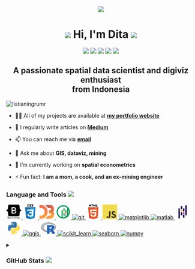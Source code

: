 <div id="header" align="center">
  <img src="https://media.tenor.com/S59bPkT0pqcAAAAC/programming.gif" width="400"/>
</div>

<h1 align="center"> <img src="https://media.giphy.com/media/hvRJCLFzcasrR4ia7z/giphy.gif" width="30px"/> Hi, I'm Dita <img src="https://media.giphy.com/media/hvRJCLFzcasrR4ia7z/giphy.gif" width="30px"/> </h1>
<p align="center"><a href="https://www.twitter.com/rahmaditalistia"><img src="https://img.shields.io/badge/twitter-%231DA1F2.svg?&style=for-the-badge&logo=twitter&logoColor=white" height=25></a> <a href="https://www.linkedin.com/in/listianingrumr"><img src="https://img.shields.io/badge/linkedin-%230077B5.svg?&style=for-the-badge&logo=linkedin&logoColor=white" height=25></a> <a href="https://www.instagram.com/rahmaditalistia/"><img src="https://img.shields.io/badge/instagram-%23E4405F.svg?&style=for-the-badge&logo=instagram&logoColor=white" height=25></a> <a href="https://www.youtube.com/@rahmaditalistianingrum4412"><img src="https://img.shields.io/badge/youtube-%2312100E.svg?&style=for-the-badge&logo=youtube&logoColor=white" height=25></a> <a href="https://medium.com/@listianingrumr"><img src="https://img.shields.io/badge/medium-%2312100E.svg?&style=for-the-badge&logo=medium&logoColor=white" height=25></a></p>
<h2 align="center">A passionate spatial data scientist and digiviz enthusiast <br>from Indonesia</h3>

<p align="left"> <img src="https://komarev.com/ghpvc/?username=listianingrumr&label=Profile%20views&color=0e75b6&style=flat" alt="listianingrumr" /> </p>

- 👨‍💻 All of my projects are available at **[my portfolio website](https://listianingrumr.github.io)**

- 📝 I regularly write articles on **[Medium](https://medium.com/@listianingrumr)**

- 📫 You can reach me via **[email](mailto:listianingrumr@gmail.com)**

- 💬 Ask me about **GIS, dataviz, mining**

- 🔭 I’m currently working on **spatial econometrics**

- ⚡ Fun fact: **I am a mom, a cook, and an ex-mining engineer**

###  Language and Tools <img src = "https://mymtmcare.com/assets/images/MTMWeb_About_3_Tools.gif" width = 35px> 
<p align="left"> <a href="https://getbootstrap.com" target="_blank" rel="noreferrer"> <img src="https://raw.githubusercontent.com/devicons/devicon/master/icons/bootstrap/bootstrap-plain-wordmark.svg" alt="bootstrap" width="40" height="40"/> </a> <a href="https://www.w3schools.com/css/" target="_blank" rel="noreferrer"> <img src="https://raw.githubusercontent.com/devicons/devicon/master/icons/css3/css3-original-wordmark.svg" alt="css3" width="40" height="40"/> </a> <a href="https://d3js.org/" target="_blank" rel="noreferrer"> <img src="https://raw.githubusercontent.com/devicons/devicon/master/icons/d3js/d3js-original.svg" alt="d3js" width="40" height="40"/> </a> <a href="https://geopandas.org/" target="_blank" rel="noreferrer"> <img src="https://raw.githubusercontent.com/geopandas/geopandas/main/doc/source/_static/logo/geopandas_icon.svg" alt="geopandas" width="40" height="40"/> </a> <a href="https://git-scm.com/" target="_blank" rel="noreferrer"> <img src="https://www.vectorlogo.zone/logos/git-scm/git-scm-icon.svg" alt="git" width="40" height="40"/> </a> <a href="https://www.w3.org/html/" target="_blank" rel="noreferrer"> <img src="https://raw.githubusercontent.com/devicons/devicon/master/icons/html5/html5-original-wordmark.svg" alt="html5" width="40" height="40"/> </a> <a href="https://developer.mozilla.org/en-US/docs/Web/JavaScript" target="_blank" rel="noreferrer"> <img src="https://raw.githubusercontent.com/devicons/devicon/master/icons/javascript/javascript-original.svg" alt="javascript" width="40" height="40"/> </a> <a href="https://matplotlib.org/" target="_blank" rel="noreferrer"> <img src="https://upload.wikimedia.org/wikipedia/commons/8/84/Matplotlib_icon.svg" alt="matplotlib" width="40" height="40"/> </a> <a href="https://www.mathworks.com/" target="_blank" rel="noreferrer"> <img src="https://upload.wikimedia.org/wikipedia/commons/2/21/Matlab_Logo.png" alt="matlab" width="40" height="40"/> </a> </a> <a href="https://pandas.pydata.org/" target="_blank" rel="noreferrer"> <img src="https://raw.githubusercontent.com/devicons/devicon/2ae2a900d2f041da66e950e4d48052658d850630/icons/pandas/pandas-original.svg" alt="pandas" width="40" height="40"/> </a> <a href="https://www.python.org" target="_blank" rel="noreferrer"> <img src="https://raw.githubusercontent.com/devicons/devicon/master/icons/python/python-original.svg" alt="python" width="40" height="40"/> </a> <a href="https://www.qgis.org/" target="_blank" rel="noreferrer"> <img src="https://upload.wikimedia.org/wikipedia/commons/9/91/QGIS_logo_new.svg" alt="qgis" width="40" height="40"/> </a> <a href="https://www.r-project.org/" target="_blank" rel="noreferrer"> <img src="https://github.com/devicons/devicon/blob/master/icons/r/r-original.svg" alt="r" width="40" height="40"/> </a> <a href="https://scikit-learn.org/" target="_blank" rel="noreferrer"> <img src="https://upload.wikimedia.org/wikipedia/commons/0/05/Scikit_learn_logo_small.svg" alt="scikit_learn" width="40" height="40"/> </a> <a href="https://seaborn.pydata.org/" target="_blank" rel="noreferrer"> <img src="https://seaborn.pydata.org/_images/logo-mark-lightbg.svg" alt="seaborn" width="40" height="40"/> </a> <a href="https://numpy.org/" target="_blank" rel="noreferrer"> <img src="https://cdn.worldvectorlogo.com/logos/numpy-1.svg" alt="numpy" width="40" height="40"/> </a> </p>

<details>
  <summary>
    <h3>GitHub Stats <img src="https://i.pinimg.com/originals/65/c4/f4/65c4f452571be1261e9c623f7da488ac.gif" width = 35px></h3>
  </summary>
  <div>
    <p><img align="left" src="https://github-readme-streak-stats.herokuapp.com/?user=listianingrumr&" alt="listianingrumr" /><img align="left" src="https://github-readme-stats.vercel.app/api?username=listianingrumr&show_icons=true&locale=en" alt="listianingrumr" /></p>
  <p><img align="left" src="https://github-readme-stats.vercel.app/api/top-langs?username=listianingrumr&show_icons=true&locale=en&layout=compact" alt="listianingrumr" /></p>
  </div>
</details> 
 
<!--**Expand to view**
<details>
  <summary><b>:zap: GitHub Profile Stat</b></summary>
  <img src="https://github-readme-stats.anuraghazra1.vercel.app/api?username=ListianingrumR&show_icons=true" />
</details>-->
